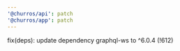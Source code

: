 ```yaml
---
'@churros/api': patch
'@churros/app': patch
---
```


fix(deps): update dependency graphql-ws to ^6.0.4 (!612)
